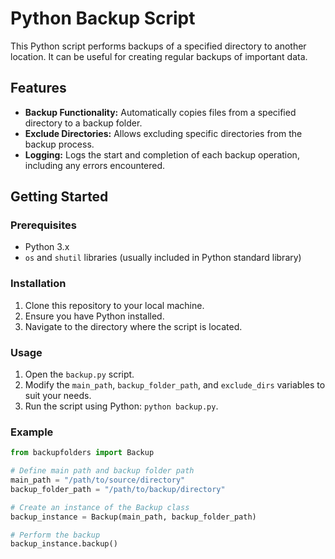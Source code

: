 # Python Backup Script

This Python script performs backups of a specified directory to another location. It can be useful for creating regular backups of important data.

## Features

- **Backup Functionality:** Automatically copies files from a specified directory to a backup folder.
- **Exclude Directories:** Allows excluding specific directories from the backup process.
- **Logging:** Logs the start and completion of each backup operation, including any errors encountered.

## Getting Started

### Prerequisites

- Python 3.x
- `os` and `shutil` libraries (usually included in Python standard library)

### Installation

1. Clone this repository to your local machine.
2. Ensure you have Python installed.
3. Navigate to the directory where the script is located.

### Usage

1. Open the `backup.py` script.
2. Modify the `main_path`, `backup_folder_path`, and `exclude_dirs` variables to suit your needs.
3. Run the script using Python: `python backup.py`.

### Example

```python
from backupfolders import Backup

# Define main path and backup folder path
main_path = "/path/to/source/directory"
backup_folder_path = "/path/to/backup/directory"

# Create an instance of the Backup class
backup_instance = Backup(main_path, backup_folder_path)

# Perform the backup
backup_instance.backup()